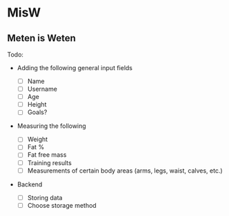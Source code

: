 # MisW

## Meten is Weten

Todo:

- Adding the following general input fields

  - [ ] Name
  - [ ] Username
  - [ ] Age
  - [ ] Height
  - [ ] Goals?

- Measuring the following

  - [ ] Weight
  - [ ] Fat %
  - [ ] Fat free mass
  - [ ] Training results
  - [ ] Measurements of certain body areas (arms, legs, waist, calves, etc.)

- Backend

  - [ ] Storing data
  - [ ] Choose storage method
